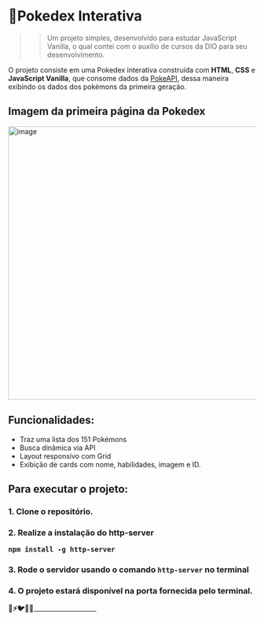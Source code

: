# 👾Pokedex Interativa

>>Um projeto simples, desenvolvido para estudar JavaScript Vanilla, o qual contei com o auxílio de cursos da DIO para seu desenvolvimento.

O projeto consiste em uma Pokedex interativa construída com **HTML**, **CSS** e **JavaScript Vanilla**, que consome dados da [PokeAPI](https://pokeapi.co/), dessa maneira exibindo os dados dos pokémons da primeira geração.

## Imagem da primeira página da Pokedex
<img width="839" height="555" alt="image" src="https://github.com/user-attachments/assets/98deef61-9a54-4f8f-987f-c4f07d79ef18" />

## Funcionalidades:

- Traz uma lista dos 151 Pokémons
- Busca dinâmica via API
- Layout responsivo com Grid
- Exibição de cards com nome, habilidades, imagem e ID.

## Para executar o projeto:

### 1. Clone o repositório.
### 2. Realize a instalação do http-server  <pre> ```npm install -g http-server```</pre>
### 3. Rode o servidor usando o comando `http-server` no terminal
### 4. O projeto estará disponível na porta fornecida pelo terminal. 

____________________________________________________________________________________________🐉⚡🐦🔥👻________________________________________________________________________________________________________________
